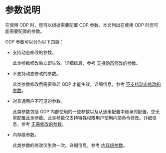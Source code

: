 参数说明 
=========================

在使用 ODP 时，您可以根据需要配置 ODP 参数。本文列出在使用 ODP 时您可能需要配置的参数。

ODP 参数可以分为以下四类：

* 支持动态修改的参数。

  此类参数修改后立即生效。详细信息，参考 [支持动态修改的参数](/en-US/4.user-guide/1.configuration/3.parameters-that-can-be-dynamically-modified.md)。
  

* 不支持动态修改的参数。

  此类参数修改后需要重启 ODP 才能生效。详细信息，参考 [不支持动态修改的参数](/en-US/4.user-guide/1.configuration/4.parameters-that-cannot-be-dynamically-modified.md)。
  

* 对普通用户不可见的参数。

  此类参数包括 ODP 内部使用的一些参数以及从通用配置中继承的配置。您无需配置此类参数。此类参数仅支持特殊权限用户使用内部命令修改。详细信息，参考 [无需修改的参数](/en-US/4.user-guide/1.configuration/5.parameters-that-do-not-need-to-be-modified.md)。
  

* 内存级参数。

  此类参数的修改仅生效一次。详细信息，参考 [内存级参数](/en-US/4.user-guide/1.configuration/6.memory-level-parameters.md)。
  



